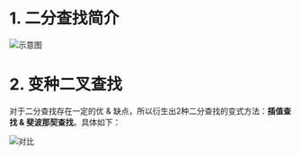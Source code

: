 # 1. 二分查找简介
![示意图](http://upload-images.jianshu.io/upload_images/944365-b51fecc43cb27354.png?imageMogr2/auto-orient/strip%7CimageView2/2/w/1240)

# 2. 变种二叉查找
对于二分查找存在一定的优 & 缺点，所以衍生出2种二分查找的变式方法：**插值查找 & 斐波那契查找**。具体如下：

![对比](http://upload-images.jianshu.io/upload_images/944365-603ba2a26be6f15e.png?imageMogr2/auto-orient/strip%7CimageView2/2/w/1240)
